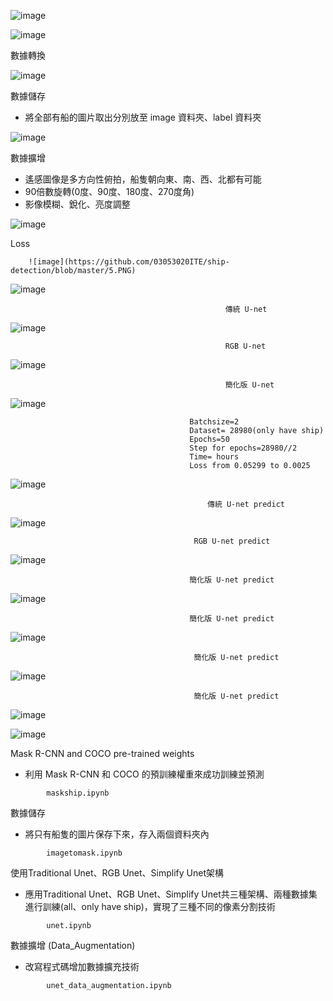 ![image](https://github.com/03053020ITE/ship-detection/blob/master/7.PNG)

![image](https://github.com/03053020ITE/ship-detection/blob/master/1.PNG)

數據轉換

![image](https://github.com/03053020ITE/ship-detection/blob/master/2.PNG)

數據儲存
* 將全部有船的圖片取出分別放至 image 資料夾、label 資料夾

![image](https://github.com/03053020ITE/ship-detection/blob/master/3.PNG)

數據擴增
* 遙感圖像是多方向性俯拍，船隻朝向東、南、西、北都有可能
* 90倍數旋轉(0度、90度、180度、270度角)
* 影像模糊、銳化、亮度調整

![image](https://github.com/03053020ITE/ship-detection/blob/master/4.PNG)

Loss

        ![image](https://github.com/03053020ITE/ship-detection/blob/master/5.PNG)

![image](https://github.com/03053020ITE/ship-detection/blob/master/8.PNG)

                                                    傳統 U-net

![image](https://github.com/03053020ITE/ship-detection/blob/master/traditional%20unet%20image.PNG)

                                                    RGB U-net

![image](https://github.com/03053020ITE/ship-detection/blob/master/rgb%20unet%20image.PNG)

                                                    簡化版 U-net

![image](https://github.com/03053020ITE/ship-detection/blob/master/simplify%20unet%20image.PNG)

                                            Batchsize=2
                                            Dataset= 28980(only have ship)
                                            Epochs=50
                                            Step for epochs=28980//2
                                            Time= hours
                                            Loss from 0.05299 to 0.0025

![image](https://github.com/03053020ITE/ship-detection/blob/master/simplify%20unet%20train.PNG)

                                                傳統 U-net predict

![image](https://github.com/03053020ITE/ship-detection/blob/master/6.PNG)

                                             RGB U-net predict

![image](https://github.com/03053020ITE/ship-detection/blob/master/traditional%20unet%20prdeict%20image.PNG)

                                            簡化版 U-net predict

![image](https://github.com/03053020ITE/ship-detection/blob/master/simplify%20unet%20prdeict%20image.PNG)

                                            簡化版 U-net predict

![image](https://github.com/03053020ITE/ship-detection/blob/master/rgb%20unet%20prdeict%20image.PNG)

                                             簡化版 U-net predict

![image](https://github.com/03053020ITE/ship-detection/blob/master/simplify%20unet%20prdeict%20image2.PNG)

                                             簡化版 U-net predict
![image](https://github.com/03053020ITE/ship-detection/blob/master/simplify%20unet%20prdeict%20image3.PNG)


![image](https://github.com/03053020ITE/ship-detection/blob/master/abstract.PNG)

Mask R-CNN and COCO pre-trained weights
* 利用 Mask R-CNN 和 COCO 的預訓練權重來成功訓練並預測
```
        maskship.ipynb
```
數據儲存
* 將只有船隻的圖片保存下來，存入兩個資料夾內

```
        imagetomask.ipynb
```
使用Traditional Unet、RGB Unet、Simplify Unet架構
* 應用Traditional Unet、RGB Unet、Simplify Unet共三種架構、兩種數據集進行訓練(all、only have ship)，實現了三種不同的像素分割技術

```
        unet.ipynb
``` 

數據擴增 (Data_Augmentation)
* 改寫程式碼增加數據擴充技術

```
        unet_data_augmentation.ipynb
``` 
